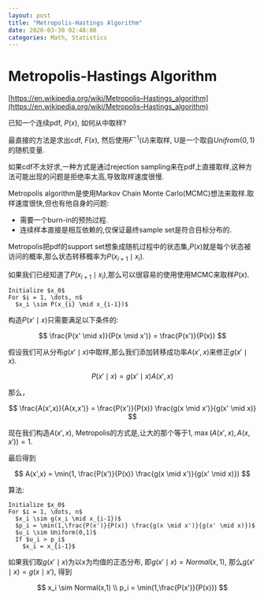 ```yaml
---
layout: post
title: "Metropolis-Hastings Algorithm"
date: 2020-03-30 02:48:00
categories: Math, Statistics
---
```


# Metropolis-Hastings Algorithm

[https://en.wikipedia.org/wiki/Metropolis–Hastings_algorithm](https://en.wikipedia.org/wiki/Metropolis–Hastings_algorithm)

已知一个连续pdf, $P(x)$, 如何从中取样?

最直接的方法是求出cdf, $F(x)$, 然后使用$F^{-1}(U)$来取样, U是一个取自$Unifrom(0,1)$的随机变量.

如果cdf不太好求,一种方式是通过rejection sampling来在pdf上直接取样,这种方法可能出现的问题是拒绝率太高,导致取样速度很慢.

Metropolis algorithm是使用Markov Chain Monte Carlo(MCMC)想法来取样.取样速度很快,但也有他自身的问题:
  - 需要一个burn-in的预热过程.
  - 连续样本直接是相互依赖的,仅保证最终sample set是符合目标分布的.

Metropolis把pdf的support set想象成随机过程中的状态集,$P(x)$就是每个状态被访问的概率,那么状态转移概率为$P(x_{i+1} \mid x_i)$.

如果我们已经知道了$P(x_{i+1} \mid x_i)$,那么可以很容易的使用使用MCMC来取样$P(x)$.

```
Initialize $x_0$
For $i = 1, \dots, n$
  $x_i \sim P(x_{i} \mid x_{i-1})$
```

构造$P(x' \mid x)$只需要满足以下条件的:

$$
\frac{P(x' \mid x)}{P(x \mid x')} = \frac{P(x')}{P(x)}
$$

假设我们可从分布$g(x' \mid x)$中取样,那么我们添加转移成功率$A(x', x)$来修正$g(x' \mid x)$.

$$
P(x' \mid x) = g(x' \mid x) A(x',x)
$$

那么，

$$
\frac{A(x',x)}{A(x,x')} = \frac{P(x')}{P(x)} \frac{g(x \mid x')}{g(x' \mid x)}
$$

现在我们构造$A(x',x)$, Metropolis的方式是,让大的那个等于1, $\max(A(x',x),A(x,x'))= 1$.

最后得到

$$
A(x',x) = \min(1, \frac{P(x')}{P(x)} \frac{g(x \mid x')}{g(x' \mid x)})
$$

算法:

```
Initialize $x_0$
For $i = 1, \dots, n$
  $x_i \sim g(x_i \mid x_{i-1})$
  $p_i = \min(1,\frac{P(x')}{P(x)} \frac{g(x \mid x')}{g(x' \mid x)})$
  $u_i \sim Uniform(0,1)$
  If $u_i > p_i$
    $x_i = x_{i-1}$
```

如果我们取$g(x' \mid x)$为以x为均值的正态分布, 即$g(x' \mid x) = Normal(x,1)$, 那么$g(x' \mid x) = g(x \mid x')$, 得到

$$
x_i \sim Normal(x,1) \\
p_i = \min(1,\frac{P(x')}{P(x)})
$$

